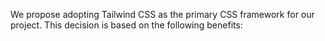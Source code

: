We propose adopting Tailwind CSS as the primary CSS framework for our project. This decision is based on the following benefits:
